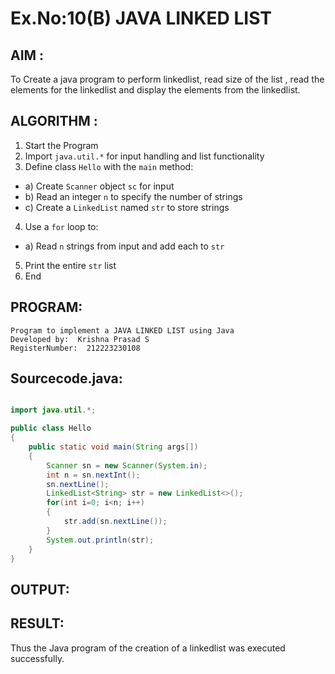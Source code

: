 # Ex.No:10(B) JAVA LINKED LIST
## AIM :
To Create a java program to perform linkedlist, read size of the list , read the elements for the linkedlist and display the elements from the linkedlist.


## ALGORITHM :
1.	Start the Program
2.	Import `java.util.*` for input handling and list functionality
3.	Define class `Hello` with the `main` method:
-	a) Create `Scanner` object `sc` for input
-	b) Read an integer `n` to specify the number of strings
-	c) Create a `LinkedList` named `str` to store strings
4.	Use a `for` loop to:
-	a) Read `n` strings from input and add each to `str`
5.	Print the entire `str` list
6.	End



## PROGRAM:
 ```
Program to implement a JAVA LINKED LIST using Java
Developed by:  Krishna Prasad S
RegisterNumber:  212223230108
```

## Sourcecode.java:
```java

import java.util.*;

public class Hello
{
    public static void main(String args[])
    {
        Scanner sn = new Scanner(System.in);
        int n = sn.nextInt();
        sn.nextLine();
        LinkedList<String> str = new LinkedList<>();
        for(int i=0; i<n; i++)
        {
            str.add(sn.nextLine());
        }
        System.out.println(str);
    }
}

```






## OUTPUT:



## RESULT:
Thus the Java program of the creation of a linkedlist was executed successfully.





